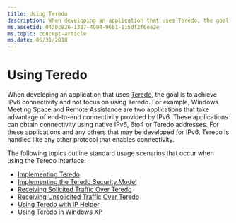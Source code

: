 ```yaml
---
title: Using Teredo
description: When developing an application that uses Teredo, the goal is to achieve IPv6 connectivity and not focus on using Teredo.
ms.assetid: 043bc826-1387-4994-96b1-115df2f6ea2e
ms.topic: concept-article
ms.date: 05/31/2018
---
```


# Using Teredo

When developing an application that uses [Teredo](about-teredo.md), the goal is to achieve IPv6 connectivity and not focus on using Teredo. For example, Windows Meeting Space and Remote Assistance are two applications that take advantage of end-to-end connectivity provided by IPv6. These applications can obtain connectivity using native IPv6, 6to4 or Teredo addresses. For these applications and any others that may be developed for IPv6, Teredo is handled like any other protocol that enables connectivity.

The following topics outline standard usage scenarios that occur when using the Teredo interface:

-   [Implementing Teredo](implementing-teredo.md)
-   [Implementing the Teredo Security Model](implementing-the-teredo-security-model.md)
-   [Receiving Solicited Traffic Over Teredo](receiving-solicited-traffic-over-teredo.md)
-   [Receiving Unsolicited Traffic Over Teredo](receiving-unsolicited-traffic-over-teredo.md)
-   [Using Teredo with IP Helper](using-teredo-with-ip-helper.md)
-   [Using Teredo in Windows XP](using-teredo-in-windows-xp.md)

 

 




